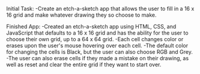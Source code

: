 Initial Task:
    -Create an etch-a-sketch app that allows the user to fill in a 16 x 16 grid and make whatever drawing they so choose to make.

Finished App:
    -Created an etch-a-sketch app using HTML, CSS, and JavaScript that defaults to a 16 x 16 grid and has the ability for the user to choose their own grid, up to a 64 x 64 grid.
    -Each cell changes color or erases upon the user's mouse hovering over each cell.
    -The default color for changing the cells is Black, but the user can also choose RGB and Grey.
    -The user can also erase cells if they made a mistake on their drawing, as well as reset and clear the entire grid if they want to start over.
